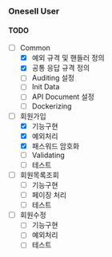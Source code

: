 ### Onesell User

#### TODO
- [ ] Common
  - [x] 예외 규격 및 핸들러 정의
  - [x] 공통 응답 규격 정의
  - [ ] Auditing 설정
  - [ ] Init Data 
  - [ ] API Document 설정
  - [ ] Dockerizing
- [ ] 회원가입
  - [x] 기능구현
  - [x] 예외처리
  - [x] 패스워드 암호화
  - [ ] Validating
  - [ ] 테스트
- [ ] 회원목록조회
  - [ ] 기능구현
  - [ ] 페이징 처리
  - [ ] 테스트
- [ ] 회원수정
  - [ ] 기능구현
  - [ ] 예외처리
  - [ ] 테스트
